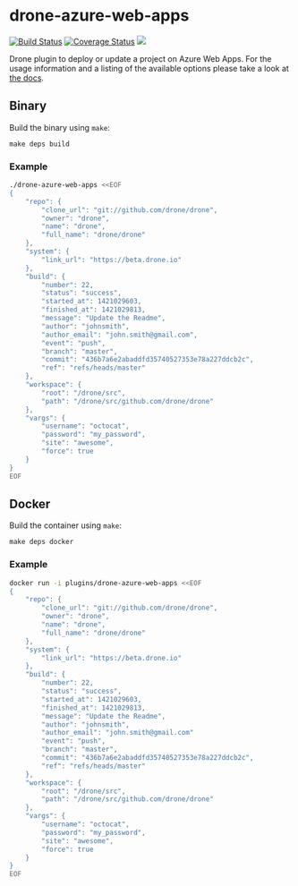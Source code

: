 # drone-azure-web-apps

[![Build Status](http://beta.drone.io/api/badges/drone-plugins/drone-azure-web-apps/status.svg)](http://beta.drone.io/drone-plugins/drone-azure-web-apps)
[![Coverage Status](https://aircover.co/badges/drone-plugins/drone-azure-web-apps/coverage.svg)](https://aircover.co/drone-plugins/drone-azure-web-apps)
[![](https://badge.imagelayers.io/plugins/drone-azure-web-apps:latest.svg)](https://imagelayers.io/?images=plugins/drone-azure-web-apps:latest 'Get your own badge on imagelayers.io')

Drone plugin to deploy or update a project on Azure Web Apps. For the usage information and a listing of the available options please take a look at [the docs](DOCS.md).

## Binary

Build the binary using `make`:

```
make deps build
```

### Example

```sh
./drone-azure-web-apps <<EOF
{
    "repo": {
        "clone_url": "git://github.com/drone/drone",
        "owner": "drone",
        "name": "drone",
        "full_name": "drone/drone"
    },
    "system": {
        "link_url": "https://beta.drone.io"
    },
    "build": {
        "number": 22,
        "status": "success",
        "started_at": 1421029603,
        "finished_at": 1421029813,
        "message": "Update the Readme",
        "author": "johnsmith",
        "author_email": "john.smith@gmail.com",
        "event": "push",
        "branch": "master",
        "commit": "436b7a6e2abaddfd35740527353e78a227ddcb2c",
        "ref": "refs/heads/master"
    },
    "workspace": {
        "root": "/drone/src",
        "path": "/drone/src/github.com/drone/drone"
    },
    "vargs": {
        "username": "octocat",
        "password": "my_password",
        "site": "awesome",
        "force": true
    }
}
EOF
```

## Docker

Build the container using `make`:

```
make deps docker
```

### Example

```sh
docker run -i plugins/drone-azure-web-apps <<EOF
{
    "repo": {
        "clone_url": "git://github.com/drone/drone",
        "owner": "drone",
        "name": "drone",
        "full_name": "drone/drone"
    },
    "system": {
        "link_url": "https://beta.drone.io"
    },
    "build": {
        "number": 22,
        "status": "success",
        "started_at": 1421029603,
        "finished_at": 1421029813,
        "message": "Update the Readme",
        "author": "johnsmith",
        "author_email": "john.smith@gmail.com"
        "event": "push",
        "branch": "master",
        "commit": "436b7a6e2abaddfd35740527353e78a227ddcb2c",
        "ref": "refs/heads/master"
    },
    "workspace": {
        "root": "/drone/src",
        "path": "/drone/src/github.com/drone/drone"
    },
    "vargs": {
        "username": "octocat",
        "password": "my_password",
        "site": "awesome",
        "force": true
    }
}
EOF
```
